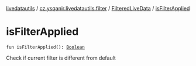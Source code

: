 [livedatautils](../../index.md) / [cz.ysqanir.livedatautils.filter](../index.md) / [FilteredLiveData](index.md) / [isFilterApplied](./is-filter-applied.md)

# isFilterApplied

`fun isFilterApplied(): `[`Boolean`](https://kotlinlang.org/api/latest/jvm/stdlib/kotlin/-boolean/index.html)

Check if current filter is different from default

